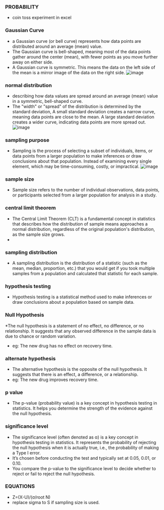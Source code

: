 ### PROBABILITY
* coin toss experiment in excel
### Gaussian Curve
* a Gaussian curve (or bell curve) represents how data points are distributed around an average (mean) value.
*  The Gaussian curve is bell-shaped, meaning most of the data points gather around the center (mean), with fewer points as you move further away on either side.
*  A Gaussian curve is symmetric. This means the data on the left side of the mean is a mirror image of the data on the right side.
  ![image](https://github.com/user-attachments/assets/69cd9da5-1bbc-4723-9713-ea6be09e14d8)

### normal distribution
* describing how data values are spread around an average (mean) value in a symmetric, bell-shaped curve.
* The "width" or "spread" of the distribution is determined by the standard deviation, 
A small standard deviation creates a narrow curve, meaning data points are close to the mean.
A large standard deviation creates a wider curve, indicating data points are more spread out.
![image](https://github.com/user-attachments/assets/072c7646-49d2-401c-86e9-51e740a9f486)

### sampling purpose
* Sampling is the process of selecting a subset of individuals, items, or data points from a larger population to make inferences or draw conclusions about that population. Instead of examining every single element, which may be time-consuming, costly, or impractical.
  ![image](https://github.com/user-attachments/assets/1cd973bb-00fe-44db-be61-95cd9f0c117c)

### sample size
* Sample size refers to the number of individual observations, data points, or participants selected from a larger population for analysis in a study.
### central limit theorem
* The Central Limit Theorem (CLT) is a fundamental concept in statistics that describes how the distribution of sample means approaches a normal distribution, regardless of the original population's distribution, as the sample size grows.
* 
### sampling distribution
* A sampling distribution is the distribution of a statistic (such as the mean, median, proportion, etc.) that you would get if you took multiple samples from a population and calculated that statistic for each sample.
### hypothesis testing
* Hypothesis testing is a statistical method used to make inferences or draw conclusions about a population based on sample data.
### Null Hypothesis
*The null hypothesis is a statement of no effect, no difference, or no relationship. It suggests that any observed difference in the sample data is due to chance or random variation.
* eg: The new drug has no effect on recovery time.
### alternate hypothesis
* The alternative hypothesis is the opposite of the null hypothesis. It suggests that there is an effect, a difference, or a relationship.
* eg:  The new drug improves recovery time.
### p value
* The p-value (probability value) is a key concept in hypothesis testing in statistics. It helps you determine the strength of the evidence against the null hypothesis.
### significance level
* The significance level (often denoted as α) is a key concept in hypothesis testing in statistics. It represents the probability of rejecting the null hypothesis when it is actually true, i.e., the probability of making a Type I error.
* It’s chosen before conducting the test and typically set at 0.05, 0.01, or 0.10.
* You compare the p-value to the significance level to decide whether to reject or fail to reject the null hypothesis.
### EQUATIONS
* Z=(X-U)/(σ/root N)
* replace sigma to S if sampling size is used.



